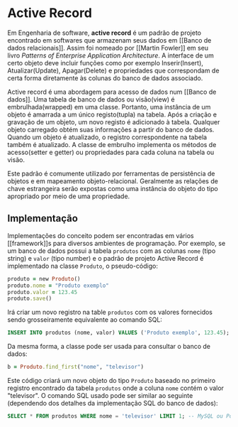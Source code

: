 # Active Record

Em Engenharia de software, **active record** é um padrão de projeto encontrado em softwares que armazenam seus dados em [[Banco de dados relacionais]]. Assim foi nomeado por [[Martin Fowler]] em seu livro _Patterns of Enterprise Application Architecture_. A interface de um certo objeto deve incluir funções como por exemplo Inserir(Insert), Atualizar(Update), Apagar(Delete) e propriedades que correspondam de certa forma diretamente às colunas do banco de dados associado.

Active record é uma abordagem para acesso de dados num [[Banco de dados]]. Uma tabela de banco de dados ou visão(view) é embrulhada(wrapped) em uma classe. Portanto, uma instância de um objeto é amarrada a um único registo(tupla) na tabela. Após a criação e gravação de um objeto, um novo registo é adicionado à tabela. Qualquer objeto carregado obtém suas informações a partir do banco de dados. Quando um objeto é atualizado, o registro correspondente na tabela também é atualizado. A classe de embrulho implementa os métodos de acesso(setter e getter) ou propriedades para cada coluna na tabela ou visão.

Este padrão é comumente utilizado por ferramentas de persistência de objetos e em mapeamento objeto-relacional. Geralmente as relações de chave estrangeira serão expostas como uma instância do objeto do tipo apropriado por meio de uma propriedade.

## Implementação

Implementações do conceito podem ser encontradas em vários [[framework]]s para diversos ambientes de programação. Por exemplo, se um banco de dados possui a tabela `produtos` com as colunas `nome` (tipo string) e `valor` (tipo number) e o padrão de projeto Active Record é implementado na classe `Produto`, o pseudo-código:

```ruby
produto = new Produto()
produto.nome = "Produto exemplo"
produto.valor = 123.45
produto.save()
```

Irá criar um novo registro na table `produtos` com os valores fornecidos sendo grosseiramente equivalente ao comando SQL:

```sql
INSERT INTO produtos (nome, valor) VALUES ('Produto exemplo', 123.45);
```

Da mesma forma, a classe pode ser usada para consultar o banco de dados:
```ruby
b = Produto.find_first("nome", "televisor")
```

Este código criará um novo objeto do tipo `Produto` baseado no primeiro registro encontrado da tabela `produtos` onde a coluna `nome` contém o valor "televisor". O comando SQL usado pode ser similar ao seguinte (dependendo dos detalhes da implementação SQL do banco de dados):

```sql
SELECT * FROM produtos WHERE nome = 'televisor' LIMIT 1; -- MySQL ou PostgreSQL
```
